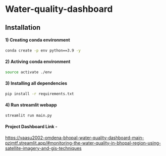 ﻿# Water-quality-dashboard


## Installation

#### **1)** Creating conda environment
```bash
conda create -p env python==3.9 -y
```

#### **2)** Activing conda environment
```bash
source activate ./env
```
#### **3)** Installing all dependencies
```bash
pip install -r requirements.txt
```

#### **4)** Run streamlit webapp
```bash
streamlit run main.py
```



#### Project Dashboard Link - 
https://vaasu2002-omdena-bhopal-water-quality-dashboard-main-pzjmtf.streamlit.app/#monitoring-the-water-quality-in-bhopal-region-using-satellite-imagery-and-gis-techniques
